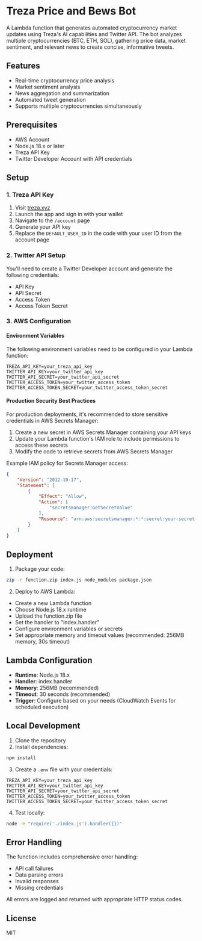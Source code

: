 # Treza Price and Bews Bot

A Lambda function that generates automated cryptocurrency market updates using Treza's AI capabilities and Twitter API. The bot analyzes multiple cryptocurrencies (BTC, ETH, SOL), gathering price data, market sentiment, and relevant news to create concise, informative tweets.

## Features

- Real-time cryptocurrency price analysis
- Market sentiment analysis
- News aggregation and summarization
- Automated tweet generation
- Supports multiple cryptocurrencies simultaneously

## Prerequisites

- AWS Account
- Node.js 18.x or later
- Treza API Key
- Twitter Developer Account with API credentials

## Setup

### 1. Treza API Key

1. Visit [treza.xyz](https://treza.xyz)
2. Launch the app and sign in with your wallet
3. Navigate to the `/account` page
4. Generate your API key
5. Replace the `DEFAULT_USER_ID` in the code with your user ID from the account page

### 2. Twitter API Setup

You'll need to create a Twitter Developer account and generate the following credentials:
- API Key
- API Secret
- Access Token
- Access Token Secret

### 3. AWS Configuration

#### Environment Variables

The following environment variables need to be configured in your Lambda function:

```
TREZA_API_KEY=your_treza_api_key
TWITTER_API_KEY=your_twitter_api_key
TWITTER_API_SECRET=your_twitter_api_secret
TWITTER_ACCESS_TOKEN=your_twitter_access_token
TWITTER_ACCESS_TOKEN_SECRET=your_twitter_access_token_secret
```

#### Production Security Best Practices

For production deployments, it's recommended to store sensitive credentials in AWS Secrets Manager:

1. Create a new secret in AWS Secrets Manager containing your API keys
2. Update your Lambda function's IAM role to include permissions to access these secrets
3. Modify the code to retrieve secrets from AWS Secrets Manager

Example IAM policy for Secrets Manager access:

```json
{
    "Version": "2012-10-17",
    "Statement": [
        {
            "Effect": "Allow",
            "Action": [
                "secretsmanager:GetSecretValue"
            ],
            "Resource": "arn:aws:secretsmanager:*:*:secret:your-secret-name-*"
        }
    ]
}
```

## Deployment

1. Package your code:
```bash
zip -r function.zip index.js node_modules package.json
```

2. Deploy to AWS Lambda:
- Create a new Lambda function
- Choose Node.js 18.x runtime
- Upload the function.zip file
- Set the handler to "index.handler"
- Configure environment variables or secrets
- Set appropriate memory and timeout values (recommended: 256MB memory, 30s timeout)

## Lambda Configuration

- **Runtime**: Node.js 18.x
- **Handler**: index.handler
- **Memory**: 256MB (recommended)
- **Timeout**: 30 seconds (recommended)
- **Trigger**: Configure based on your needs (CloudWatch Events for scheduled execution)

## Local Development

1. Clone the repository
2. Install dependencies:
```bash
npm install
```

3. Create a `.env` file with your credentials:
```
TREZA_API_KEY=your_treza_api_key
TWITTER_API_KEY=your_twitter_api_key
TWITTER_API_SECRET=your_twitter_api_secret
TWITTER_ACCESS_TOKEN=your_twitter_access_token
TWITTER_ACCESS_TOKEN_SECRET=your_twitter_access_token_secret
```

4. Test locally:
```bash
node -e "require('./index.js').handler({})"
```

## Error Handling

The function includes comprehensive error handling:
- API call failures
- Data parsing errors
- Invalid responses
- Missing credentials

All errors are logged and returned with appropriate HTTP status codes.

## License

MIT
